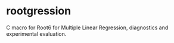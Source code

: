 # rootgression
C macro for Root6 for Multiple Linear Regression, diagnostics and experimental evaluation.
